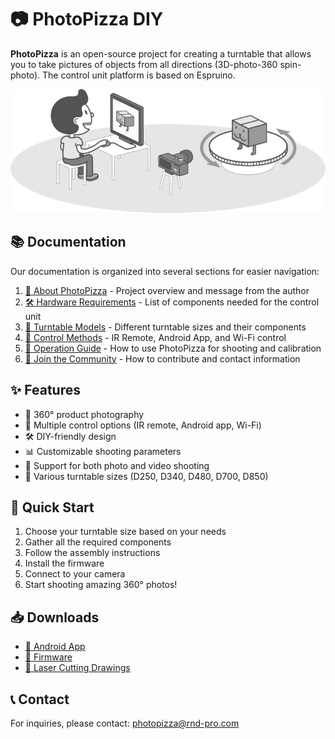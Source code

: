 # 📷 PhotoPizza DIY

**PhotoPizza** is an open-source project for creating a turntable that allows you to take pictures of objects from all directions (3D-photo-360 spin-photo). The control unit platform is based on Espruino.

![PhotoPizza Turntable](docs/pic/PhotoPizza_01.png)

## 📚 Documentation

Our documentation is organized into several sections for easier navigation:

1. [📢 About PhotoPizza](docs/01-about.md) - Project overview and message from the author
2. [🛠️ Hardware Requirements](docs/02-hardware.md) - List of components needed for the control unit
3. [🔄 Turntable Models](docs/03-turntable-models.md) - Different turntable sizes and their components
4. [📱 Control Methods](docs/04-control-methods.md) - IR Remote, Android App, and Wi-Fi control
5. [📸 Operation Guide](docs/05-operation-guide.md) - How to use PhotoPizza for shooting and calibration
6. [🌟 Join the Community](docs/06-community.md) - How to contribute and contact information

## ✨ Features

- 🔄 360° product photography
- 📱 Multiple control options (IR remote, Android app, Wi-Fi)
- 🛠️ DIY-friendly design
- 📊 Customizable shooting parameters
- 🎥 Support for both photo and video shooting
- 📐 Various turntable sizes (D250, D340, D480, D700, D850)

## 🚀 Quick Start

1. Choose your turntable size based on your needs
2. Gather all the required components
3. Follow the assembly instructions
4. Install the firmware
5. Connect to your camera
6. Start shooting amazing 360° photos!

## 📥 Downloads

- [📱 Android App](https://github.com/PhotoPizza/remote/blob/master/PhotoPizza.apk)
- [💾 Firmware](Firmware_for_D340_D480_D700/)
- [📐 Laser Cutting Drawings](Drawings_for_laser_cutting/)

## 📞 Contact

For inquiries, please contact: photopizza@rnd-pro.com
